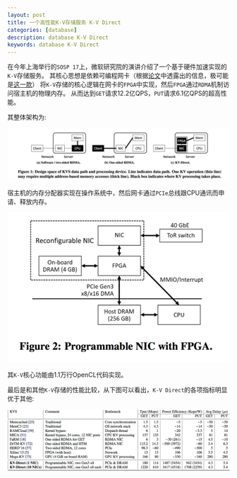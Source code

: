 ```yaml
---
layout: post
title: 一个高性能K-V存储服务 K-V Direct
categories: [database]
description: database K-V Direct
keywords: database K-V Direct
---
```


在今年上海举行的`SOSP 17`上，微软研究院的演讲介绍了一个基于硬件加速实现的`K-V`存储服务。
其核心思想是依赖可编程网卡（根据[论文](/images/blog/kv-direct.pdf)中透露出的信息，极可能
是[这一款](http://www.nallatech.com/store/pcie-accelerator-cards/nallatech-385a-arria10-1150-fpga/)）
将`K-V`存储的核心逻辑在网卡的`FPGA`中实现，然后`FPGA`通过`RDMA`机制访问宿主机的物理内存。
从而达到`GET`请求12.2亿QPS，`PUT`请求6.1亿QPS的超高性能。

其整体架构为:

![arch](/images/posts/com/K-V-Direct-arch.png)

宿主机的内存分配器实现在操作系统中，然后网卡通过`PCIe`总线跟CPU通讯而申请、释放内存。

![mem](/images/posts/com/K-V-Direct-mem.png)

其`K-V`核心功能由1.1万行OpenCL代码实现。

最后是和其他`K-V`存储的性能比较，从下图可以看出，`K-V Direct`的各项指标明显优于其他:

![comparison](/images/posts/com/K-V-Direct-comparison.png)
